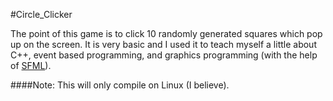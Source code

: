 #Circle_Clicker

The point of this game is to click 10 randomly generated squares which pop up on the screen. It is very basic and I used
it to teach myself a little about C++, event based programming, and graphics programming (with the help of [SFML](http://sfml-dev.org/index.php)).

####Note:
    This will only compile on Linux (I believe).